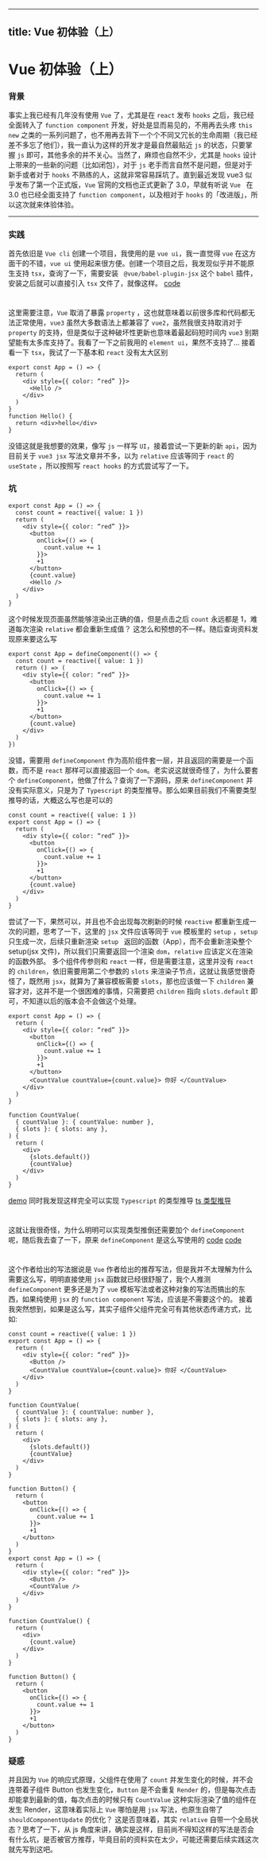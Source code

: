 
---
title: Vue 初体验（上）
---

# Vue 初体验（上）
### 背景
事实上我已经有几年没有使用 `Vue` 了，尤其是在 `react` 发布 `hooks` 之后，我已经全面转入了 `function component` 开发，好处是显而易见的，不用再去头疼 `this` `new` 之类的一系列问题了，也不用再去背下一个个不同又冗长的生命周期（我已经差不多忘了他们），我一直认为这样的开发才是最自然最贴近 `js` 的状态，只要掌握 `js` 即可，其他多余的并不关心。当然了，麻烦也自然不少，尤其是 `hooks` 设计上带来的一些新的问题（比如闭包），对于 `js` 老手而言自然不是问题，但是对于新手或者对于 `hooks` 不熟练的人，这就非常容易踩坑了。直到最近发现 vue3 似乎发布了第一个正式版，`Vue` 官网的文档也正式更新了 3.0，早就有听说 `Vue ` 在 3.0 也已经全面支持了 `function component`，以及相对于 `hooks` 的「改进版」，所以这次就来体验体验。

- - - -
### 实践
首先依旧是 `Vue cli` 创建一个项目，我使用的是 `vue ui`，我一直觉得 `vue` 在这方面干的不错，`vue ui` 使用起来很方便。创建一个项目之后，我发现似乎并不能原生支持 `tsx`，查询了一下，需要安装 ` @vue/babel-plugin-jsx` 这个 `babel` 插件，安装之后就可以直接引入 `tsx` 文件了，就像这样。
[code](https://raw.githubusercontent.com/jinzhuming/oss/master/uPic/9QOYoh.jpg)
#
这里需要注意，`Vue` 取消了暴露 `property` ，这也就意味着以前很多库和代码都无法正常使用，`vue3` 虽然大多数语法上都兼容了 `vue2`，虽然我很支持取消对于 `property` 的支持，但是类似于这种破坏性更新也意味着最起码短时间内 `vue3` 别期望能有太多库支持了。我看了一下之前我用的 `element ui`，果然不支持了…
接着看一下 `tsx`，我试了一下基本和 `react` 没有太大区别
```
export const App = () => {
  return (
    <div style={{ color: “red” }}>
      <Hello />
    </div>
  )
}
function Hello() {
  return <div>hello</div>
}
```

没错这就是我想要的效果，像写 `js` 一样写 `UI`，接着尝试一下更新的新 `api`，因为目前关于 `vue3 jsx` 写法文章并不多，以为 `relative` 应该等同于 `react` 的 `useState` ，所以按照写 `react hooks` 的方式尝试写了一下。

### 坑
```
export const App = () => {
  const count = reactive({ value: 1 })
  return (
    <div style={{ color: “red” }}>
      <button
        onClick={() => {
          count.value += 1
        }}>
        +1
      </button>
      {count.value}
      <Hello />
    </div>
  )
}
```
这个时候发现页面虽然能够渲染出正确的值，但是点击之后 `count` 永远都是 1，难道每次渲染 `relative` 都会重新生成值？ 这怎么和预想的不一样。随后查询资料发现原来要这么写
```
export const App = defineComponent(() => {
  const count = reactive({ value: 1 })
  return () => (
    <div style={{ color: “red” }}>
      <button
        onClick={() => {
          count.value += 1
        }}>
        +1
      </button>
      {count.value}
    </div>
  )
})
```
没错，需要用 `defineComponent` 作为高阶组件套一层，并且返回的需要是一个函数，而不是 `react` 那样可以直接返回一个 `dom`。老实说这就很奇怪了，为什么要套个 `defineComponent`，他做了什么？查询了一下源码，原来 `defineComponent` 并没有实际意义，只是为了 `Typescript` 的类型推导。那么如果目前我们不需要类型推导的话，大概这么写也是可以的
```
const count = reactive({ value: 1 })
export const App = () => {
  return (
    <div style={{ color: “red” }}>
      <button
        onClick={() => {
          count.value += 1
        }}>
        +1
      </button>
      {count.value}
    </div>
  )
}
```
尝试了一下，果然可以，并且也不会出现每次刷新的时候 `reactive` 都重新生成一次的问题，思考了一下，这里的 `jsx` 文件应该等同于 `vue` 模板里的 `setup` ，`setup` 只生成一次，后续只重新渲染 `setup ` 返回的函数（App），而不会重新渲染整个 setup(jsx 文件)，所以我们只需要返回一个渲染 `dom`，`relative` 应该定义在渲染的函数外部。
多个组件传参则和 `react` 一样，但是需要注意，这里并没有 `react` 的 `children`，依旧需要用第二个参数的 `slots` 来渲染子节点，这就让我感觉很奇怪了，既然用 `jsx`，就算为了兼容模板需要 `slots`，那也应该做一下 `children` 兼容才对，这并不是一个很困难的事情，只需要把 `children` 指向 `slots.default` 即可，不知道以后的版本会不会做这个处理。
```
export const App = () => {
  return (
    <div style={{ color: “red” }}>
      <button
        onClick={() => {
          count.value += 1
        }}>
        +1
      </button>
      <CountValue countValue={count.value}> 你好 </CountValue>
    </div>
  )
}

function CountValue(
  { countValue }: { countValue: number },
  { slots }: { slots: any },
) {
  return (
    <div>
      {slots.default()}
      {countValue}
    </div>
  )
}
```

[demo](https://raw.githubusercontent.com/jinzhuming/oss/master/uPic/DvYNDh.jpg)
同时我发现这样完全可以实现 `Typescript` 的类型推导
[ts 类型推导](https://raw.githubusercontent.com/jinzhuming/oss/master/uPic/C8FbKL.jpg)
#
这就让我很奇怪，为什么明明可以实现类型推倒还需要加个 `defineComponent` 呢，随后我去查了一下，原来 `defineComponent` 是这么写使用的
[code](https://raw.githubusercontent.com/jinzhuming/oss/master/uPic/sRF6LF.jpg)
[code](https://raw.githubusercontent.com/jinzhuming/oss/master/uPic/AI5zPH.jpg)
#
这个作者给出的写法据说是 `Vue` 作者给出的推荐写法，但是我并不太理解为什么需要这么写，明明直接使用 `jsx` 函数就已经很舒服了，我个人推测 `defineComponent` 更多还是为了 `vue` 模板写法或者这种对象的写法而搞出的东西，如果纯使用 `jsx` 的 `function component` 写法，应该是不需要这个的。
接着我突然想到，如果是这么写，其实子组件父组件完全可有其他状态传递方式，比如:
```
const count = reactive({ value: 1 })
export const App = () => {
  return (
    <div style={{ color: “red” }}>
      <Button />
      <CountValue countValue={count.value}> 你好 </CountValue>
    </div>
  )
}

function CountValue(
  { countValue }: { countValue: number },
  { slots }: { slots: any },
) {
  return (
    <div>
      {slots.default()}
      {countValue}
    </div>
  )
}

function Button() {
  return (
    <button
      onClick={() => {
        count.value += 1
      }}>
      +1
    </button>
  )
}
export const App = () => {
  return (
    <div style={{ color: “red” }}>
      <Button />
      <CountValue />
    </div>
  )
}

function CountValue() {
  return (
    <div>
      {count.value}
    </div>
  )
}

function Button() {
  return (
    <button
      onClick={() => {
        count.value += 1
      }}>
      +1
    </button>
  )
}
```

### 疑惑
并且因为 `Vue` 的响应式原理，父组件在使用了 `count` 并发生变化的时候，并不会连带着子组件 Button 也发生变化，`Button` 是不会重复 `Render` 的，但是每次点击却能拿到最新的值，每次点击的时候只有 `CountValue` 这种实际渲染了值的组件在发生 Render，这意味着实际上 `Vue` 哪怕是用 `jsx` 写法，也原生自带了 `shouldComponentUpdate` 的优化？
这是否意味着，其实 `relative` 自带一个全局状态？思考了一下，从 js 角度来讲，确实是这样，目前尚不得知这样的写法是否会有什么坑，是否被官方推荐，毕竟目前的资料实在太少，可能还需要后续实践这次就先写到这吧。


